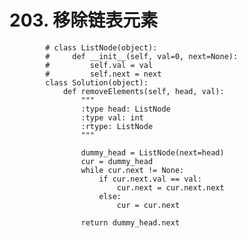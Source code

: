 # 203. 移除链表元素


            # class ListNode(object):
            #     def __init__(self, val=0, next=None):
            #         self.val = val
            #         self.next = next
            class Solution(object):
                def removeElements(self, head, val):
                    """
                    :type head: ListNode
                    :type val: int
                    :rtype: ListNode
                    """

                    dummy_head = ListNode(next=head)
                    cur = dummy_head
                    while cur.next != None:
                        if cur.next.val == val:
                            cur.next = cur.next.next
                        else:
                            cur = cur.next

                    return dummy_head.next
